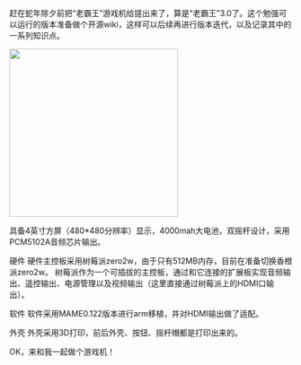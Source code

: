 赶在蛇年除夕前把“老霸王”游戏机给搓出来了，算是“老霸王”3.0了。这个勉强可以运行的版本准备做个开源wiki，这样可以后续再进行版本迭代，以及记录其中的一系列知识点。

<img src="https://iotshare.cdn.bcebos.com/usr/uploads/2025/09/UBk4R3.png" width=300px/>

具备4英寸方屏（480*480分辨率）显示，4000mah大电池，双摇杆设计，采用PCM5102A音频芯片输出。

硬件 硬件主控板采用树莓派zero2w，由于只有512MB内存，目前在准备切换香橙派zero2w。 树莓派作为一个可插拔的主控板，通过和它连接的扩展板实现音频输出、遥控输出、电源管理以及视频输出（这里直接通过树莓派上的HDMI口输出）。

软件 软件采用MAME0.122版本进行arm移植，并对HDMI输出做了适配。

外壳 外壳采用3D打印，前后外壳、按钮、摇杆帽都是打印出来的。

OK，来和我一起做个游戏机！
